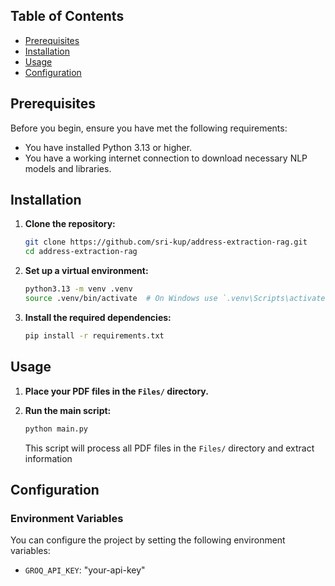 ## Table of Contents

- [Prerequisites](#prerequisites)
- [Installation](#installation)
- [Usage](#usage)
- [Configuration](#configuration)

## Prerequisites

Before you begin, ensure you have met the following requirements:

- You have installed Python 3.13 or higher.
- You have a working internet connection to download necessary NLP models and libraries.

## Installation

1. **Clone the repository:**
    ```sh
    git clone https://github.com/sri-kup/address-extraction-rag.git
    cd address-extraction-rag
    ```

2. **Set up a virtual environment:**
    ```sh
    python3.13 -m venv .venv
    source .venv/bin/activate  # On Windows use `.venv\Scripts\activate`
    ```

3. **Install the required dependencies:**
    ```sh
    pip install -r requirements.txt
    ```

## Usage

1. **Place your PDF files in the `Files/` directory.**

2. **Run the main script:**
    ```sh
    python main.py
    ```

   This script will process all PDF files in the `Files/` directory and extract information

## Configuration

### Environment Variables

You can configure the project by setting the following environment variables:

- `GROQ_API_KEY`: "your-api-key"